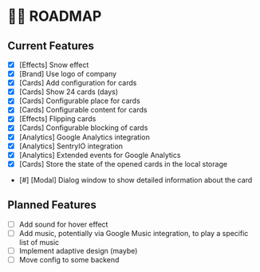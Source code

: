 # 🥷🏻 ROADMAP

## Current Features

- [x] [Effects] Snow effect
- [x] [Brand] Use logo of company
- [x] [Cards] Add configuration for cards
- [x] [Cards] Show 24 cards (days)
- [x] [Cards] Configurable place for cards
- [x] [Cards] Configurable content for cards
- [x] [Effects] Flipping cards
- [x] [Cards] Configurable blocking of cards
- [x] [Analytics] Google Analytics integration
- [x] [Analytics] SentryIO integration
- [x] [Analytics] Extended events for Google Analytics
- [x] [Cards] Store the state of the opened cards in the local storage
- [#] [Modal] Dialog window to show detailed information about the card

## Planned Features

- [ ] Add sound for hover effect
- [ ] Add music, potentially via Google Music integration, to play a specific list of music
- [ ] Implement adaptive design (maybe)
- [ ] Move config to some backend
